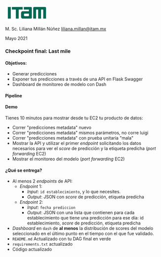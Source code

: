 ![](./images/itam_logo.png)

M. Sc. Liliana Millán Núñez liliana.millan@itam.mx

Mayo 2021

### Checkpoint final: Last mile

#### **Objetivos:**

+ Generar predicciones
+ Exponer tus predicciones a través de una API en Flask Swagger
+ Dashboard de monitoreo de modelo con Dash


#### Pipeline



#### Demo

Tienes 10 minutos para mostrar desde tu EC2 tu producto de datos:

+ Correr "predicciones metadata" nuevo
+ Correr "predicciones metadata" mismos parámetros, no corre luigi
+ Correr "predicciones metadata" con prueba unitaria "mala"
+ Mostrar la API y utilizar el primer *endpoint* solicitando los datos necesarios para ver el *score* de predicción y la etiqueta predicha (*port forwarding* EC2)
+ Mostrar el monitoreo del modelo (*port forwarding* EC2)

#### ¿Qué se entrega?

+ Al menos 2 *endpoints* de API:
  + *Endpoint* 1:
    + *Input*: `id establecimiento`, y lo que necesites.
    + *Output*: JSON con *score* de predicción, etiqueta predicha
  + *Endpoint* 2:
    + *Input*: `fecha prediccion`
    + *Output*: JSON con una lista que contienen para cada establecimiento que tiene una predicción para ese día: id establecimiento, *score* de predicción, etiqueta predicha
+ *Dashboard* en `dash` de **al menos** la distribución de scores del modelo seleccionado en el último punto en el tiempo con el que fue validado.
+ `README.md` Actualizado con tu DAG final en verde
+ `requirements.txt` actualizado
+ Código actualizado
